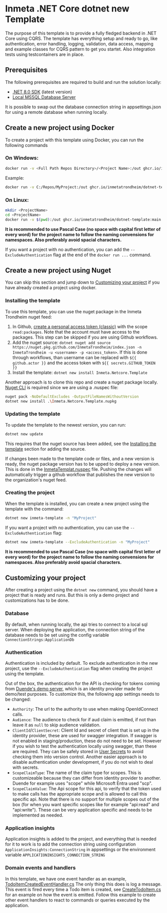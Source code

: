 # Inmeta .NET Core dotnet new Template

The purpose of this template is to provide a fully fledged backend in .NET Core using CQRS. The template has everything setup and ready to go, like authentication, error handling, logging, validation, data access, mapping and example classes for CQRS pattern to get you startet. Also integration tests using testcontainers are in place.

## Prerequisites

The following prerequisites are required to build and run the solution locally:

- [.NET 8.0 SDK](https://dotnet.microsoft.com/download/dotnet/8.0) (latest version)
- [Local MSSQL Database Server](https://www.microsoft.com/en-us/sql-server/sql-server-downloads)

It is possible to swap out the database connection string in appsettings.json for using a remote database when running locally.

## Create a new project using Docker

To create a project with this template using Docker, you can run the following commands

### On Windows:
```bash
docker run -v <Full Path Repos Directory>/<Project Name>:/out ghcr.io/inmetatrondheim/dotnet-template:main --force -n <Project Name> 
```

Example:
```bash
docker run -v C:/Repos/MyProject:/out ghcr.io/inmetatrondheim/dotnet-template:main --force -n MyProject 
```

### On Linux:
```bash
mkdir <ProjectName>
cd <ProjectName>
docker run -v $(pwd):/out ghcr.io/inmetatrondheim/dotnet-template:main --force -n <ProjectName>
```
**It is recommended to use Pascal Case (no space with capital first letter of every word) for the project name to follow the naming convensions for namespaces. Also preferably avoid spacial characters.**

If you want a project with no authentication, you can add the ```--ExcludeAuthentication``` flag at the end of the ```docker run ...``` command.

## Create a new project using Nuget

You can skip this section and jump down to [Customizing your project](#customizing-your-project) if you have already created a project using docker.

### Installing the template

To use this template, you can use the nuget package in the Inmeta Trondheim nuget feed:
1. In Github, [create a personal access token (classic)](https://docs.github.com/en/authentication/keeping-your-account-and-data-secure/managing-your-personal-access-tokens#creating-a-personal-access-token-classic) with the scope ```read:packages```. Note that the account must have access to the packages. This step can be skipped if you are using Github workflows.
2. Add the nuget source:
```dotnet nuget add source https://nuget.pkg.github.com/InmetaTrondheim/index.json -n InmetaTrondheim -u <username> -p <access_token>```.
If this is done through workflows, than username can be replaced with ```${{ github.actor }}``` and the access token with ```${{ secrets.GITHUB_TOKEN }} ```
3. Install the template:
```dotnet new install Inmeta.Netcore.Template```

Another approach is to clone this repo and create a nuget package locally. [Nuget CLI](https://learn.microsoft.com/en-us/nuget/reference/nuget-exe-cli-reference?tabs=windows#installing-nugetexe) is required since we are using a .nuspec file:

```bash 
nuget pack -NoDefaultExcludes -OutputFileNamesWithoutVersion
dotnet new install .\Inmeta.Netcore.Template.nupkg
```

### Updating the template

To update the template to the newest version, you can run: 
```bash 
dotnet new update
```
This requires that the nuget source has been added, see the [Installing the template](#installing-the-template) section for adding the source.


If changes been made to the template code or files, and a new version is ready, the nuget package version has to be upped to deploy a new version. This is done in the [InmetaTemplat.nuspec](./InmetaTemplate.nuspec) file. Pushing the changes will automatically trigger a github workflow that publishes the new version to the organization's nuget feed.

### Creating the project

When the template is installed, you can create a new project using the template with the command:
```bash 
dotnet new inmeta-template -n "MyProject"
```

If you want a project with no authentication, you can use the ```--ExcludeAuthentication``` flag:
```bash 
dotnet new inmeta-template --ExcludeAuthentication -n "MyProject"
```

**It is recommended to use Pascal Case (no space with capital first letter of every word) for the project name to follow the naming convensions for namespaces. Also preferably avoid spacial characters.**

## Customizing your project

After creating a project using the ```dotnet new``` command, you should have a project that is ready and runs. But this is only a demo project and customizations has to be done.

### Database

By default, when running locally, the api tries to connect to a local sql server. When deploying the application, the connection string of the database needs to be set using the config variable ```ConnectionStrings:ApplicationDb```

### Authentication

Authentication is included by default. To exclude authentication in the new project, use the ```--ExcludeAuthentication``` flag when creating the project using the template.

Out of the box, the authentication for the API is checking for tokens coming from [Duende's demo server](https://demo.duendesoftware.com/), which is an identity provider made for demo/test purposes.
To customize this, the following app settings needs to be changed:
- ```Authority```: The url to the authority to use when making OpenIdConnect calls.
- ```Audience```: The audience to check for if aud claim is emitted, if not than leave it as ```null``` to skip audience validation.
- ```ClientId```/```ClientSecret```: Client Id and secret of client that is set up in the identity provider, these are used for swagger integration. If swagger is not enabled in staging/production, these do not need to be set. However if you wish to test the authentication locally using swagger, than these are required. They can be safely stored in [User Secrets](https://learn.microsoft.com/en-us/aspnet/core/security/app-secrets?view=aspnetcore-8.0&tabs=windows) to avoid checking them into version control. Another easier approach is to disable authentication under development, if you do not wish to deal with secrets.
- ```ScopeClaimType```: The name of the claim type for scopes. This is customizeable because they can differ from identity provider to another. Duende for example uses "scope" while Microsoft Entra used "scp".
- ```ScopeClaimValue```: The Api scope for this api, to verify that the token used to make calls has the appropriate scope and is allowed to call this specific api. Note that there is no support for multiple scopes out of the box (for when you want specific scopes like for example "api:read" and "api:write"). These can be very application specific and needs to be implemented as needed.

### Application insights

Application insights is added to the project, and everything that is needed for it to work is to add the connection string using configuration ```ApplicationInsights:ConnectionString``` in appsettings or the environment variable ```APPLICATIONINSIGHTS_CONNECTION_STRING```

### Domain events and handlers

In this template, we have one event handler as an example, [TodoItemCreatedEventHandler.cs](./src/Application/TodoItems/EventHandlers/TodoItemCreatedEventHandler.cs) The only thing this does is log a message. This event is fired every time a Todo item is created, see [CreateTodoItem.cs](./src/Application/TodoItems/Commands/CreateTodoItem.cs) for an example on how the event is emitted. Follow this example to create other event handlers to react to commands or queries executed by the application.
